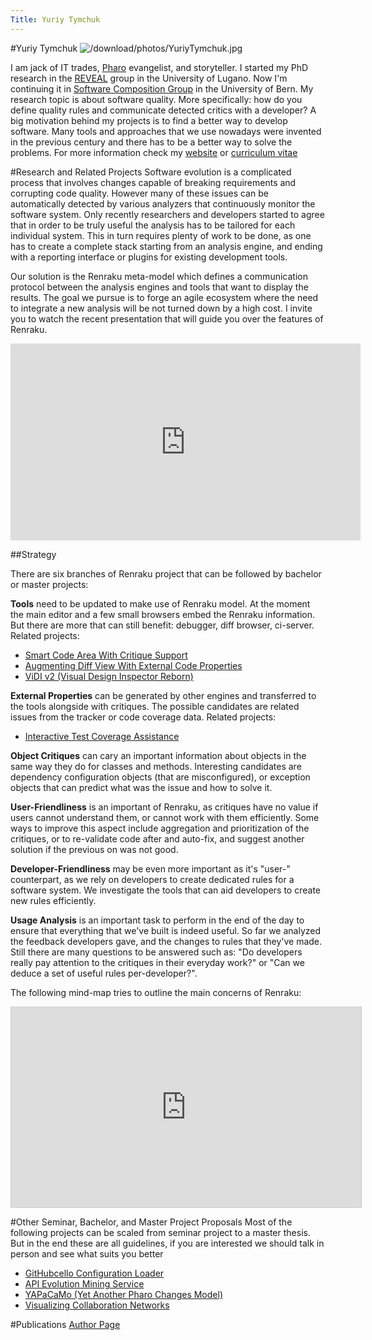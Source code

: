 ```yaml
---
Title: Yuriy Tymchuk
---
```

#Yuriy Tymchuk
![/download/photos/YuriyTymchuk.jpg](%assets_url%/download/photos/YuriyTymchuk.jpg)

I am jack of IT trades, [Pharo](http://pharo.org) evangelist, and storyteller. I started my PhD research in the [REVEAL](http://reveal.inf.usi.ch) group in the University of Lugano. Now I'm continuing it in [Software Composition Group](/) in the University of Bern. My research topic is about software quality. More specifically: how do you define quality rules and communicate detected critics with a developer? A big motivation behind my projects is to find a better way to develop software. Many tools and approaches that we use nowadays were invented in the previous century and there has to be a better way to solve the problems. For more information check my [website](http://yuriy.tymch.uk) or [curriculum vitae](http://yuriy.tymch.uk/cv/cv.pdf)

#Research and Related Projects
Software evolution is a complicated process that involves changes capable of breaking requirements and corrupting code quality. However many of these issues can be automatically detected by various analyzers that continuously monitor the software system. Only recently researchers and developers started to agree that in order to be truly useful the analysis has to be tailored for each individual system. This in turn requires plenty of work to be done, as one has to create a complete stack starting from an analysis engine, and ending with a reporting interface or plugins for existing development tools.

Our solution is the Renraku meta-model which defines a communication protocol between the analysis engines and tools that want to display the results. The goal we pursue is to forge an agile ecosystem where the need to integrate a new analysis will be not turned down by a high cost. I invite you to watch the recent presentation that will guide you over the features of Renraku.

<iframe width="560" height="315" src="https://www.youtube.com/embed/K4rMfQ_bQuI" frameborder="0" allowfullscreen></iframe>

##Strategy

There are six branches of Renraku project that can be followed by bachelor or master projects:

**Tools** need to be updated to make use of Renraku model. At the moment the main editor and a few small browsers embed the Renraku information. But there are more that can still benefit: debugger, diff browser, ci-server. Related projects:

-  [Smart Code Area With Critique Support](%base_url%/wiki/projects/mastersbachelorsprojects/obsolete/SmartCodeAreaWithCritiqueSupport)
-  [Augmenting Diff View With External Code Properties](%base_url%/wiki/projects/mastersbachelorsprojects/obsolete/augmentingDiffWithExternalCodeProperties)
-  [ViDI v2 (Visual Design Inspector Reborn)](%base_url%/wiki/projects/mastersbachelorsprojects/obsolete/ViDIv2)

**External Properties** can be generated by other engines and transferred to the tools alongside with critiques. The possible candidates are related issues from the tracker or code coverage data. Related projects:

-  [Interactive Test Coverage Assistance](%base_url%/wiki/projects/mastersbachelorsprojects/obsolete/interactiveTestCoverageAssistance)

**Object Critiques** can cary an important information about objects in the same way they do for classes and methods. Interesting candidates are dependency configuration objects (that are misconfigured), or exception objects that can predict what was the issue and how to solve it.

**User-Friendliness** is an important of Renraku, as critiques have no value if users cannot understand them, or cannot work with them efficiently. Some ways to improve this aspect include aggregation and prioritization of the critiques, or to re-validate code after and auto-fix, and suggest another solution if the previous on was not good.

**Developer-Friendliness** may be even more important as it's "user-" counterpart, as we rely on developers to create dedicated rules for a software system. We investigate the tools that can aid developers to create new rules efficiently.

**Usage Analysis** is an important task to perform in the end of the day to ensure that everything that we've built is indeed useful. So far we analyzed the feedback developers gave, and the changes to rules that they've made. Still there are many questions to be answered such as: "Do developers really pay attention to the critiques in their everyday work?" or "Can we deduce a set of useful rules per-developer?".

The following mind-map tries to outline the main concerns of Renraku:
<iframe src="https://my.mindnode.com/QFCcyAG48WN4PGsokckiKx52ZQfzdxrAxhEJTEzN/em#16,-115,0" frameborder="0" marginheight="0" marginwidth="0" style="border: 1px solid rgb(204, 204, 204); width: 560px; height: 320px;" onmousewheel=\""></iframe>

#Other Seminar, Bachelor, and Master Project Proposals
Most of the following projects can be scaled from seminar project to a master thesis. But in the end these are all guidelines, if you are interested we should talk in person and see what suits you better

-  [GitHubcello Configuration Loader](%base_url%/wiki/projects/mastersbachelorsprojects/obsolete/githubcelloConfigurationLoader)
-  [API Evolution Mining Service](%base_url%/wiki/projects/archive/apiEvolutionMiningService)
-  [YAPaCaMo (Yet Another Pharo Changes Model)](%base_url%/wiki/projects/mastersbachelorsprojects/obsolete/YAPaCaMo)
-  [Visualizing Collaboration Networks](%base_url%/wiki/projects/mastersbachelorsprojects/Visualizing-collaboration)


#Publications
[Author Page](%assets_url%/scgbib/?query=Tymchuk&filter=Year)
